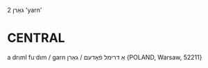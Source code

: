 גאַרן 2
'yarn'

CENTRAL
========

a drɩml fuˑdɩm / garn אַ דרימל פֿאָדעם / גאַרן {POLAND, Warsaw, 52211}